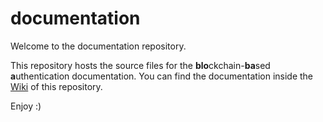 # documentation


Welcome to the documentation repository.

This repository hosts the source files for the **blo**ckchain-**ba**sed **a**uthentication documentation. You can find the documentation inside the [Wiki](https://github.com/blobaa/attestation-protocol/wiki/Attestation-Protocol) of this repository.

Enjoy :)
